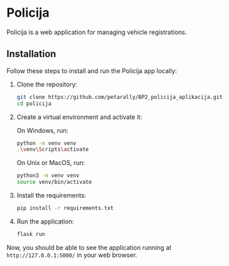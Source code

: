 # Policija

Policija is a web application for managing vehicle registrations.

## Installation

Follow these steps to install and run the Policija app locally:

1. Clone the repository:
    ```bash
    git clone https://github.com/petarally/BP2_policija_aplikacija.git
    cd policija
    ```

2. Create a virtual environment and activate it:

    On Windows, run:
    ```bash
    python -m venv venv
    .\venv\Scripts\activate
    ```

    On Unix or MacOS, run:
    ```bash
    python3 -m venv venv
    source venv/bin/activate
    ```

3. Install the requirements:
    ```bash
    pip install -r requirements.txt
    ```

4. Run the application:
    ```bash
    flask run
    ```

Now, you should be able to see the application running at `http://127.0.0.1:5000/` in your web browser.
